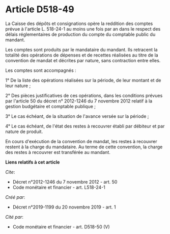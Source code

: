 # Article D518-49

La Caisse des dépôts et consignations opère la reddition des comptes prévue à l'article L. 518-24-1 au moins une fois par an
dans le respect des délais réglementaires de production du compte du comptable public du mandant. 

Les comptes sont produits par le mandataire du mandant. Ils retracent la totalité des opérations de dépenses et de recettes
réalisées au titre de la convention de mandat et décrites par nature, sans contraction entre elles. 

Les comptes sont accompagnés : 

1° De la liste des opérations réalisées sur la période, de leur montant et de leur nature ; 

2° Des pièces justificatives de ces opérations, dans les conditions prévues par l'article 50 du décret n° 2012-1246 du 7
novembre 2012 relatif à la gestion budgétaire et comptable publique ; 

3° Le cas échéant, de la situation de l'avance versée sur la période ; 

4° Le cas échéant, de l'état des restes à recouvrer établi par débiteur et par nature de produit. 

En cours d'exécution de la convention de mandat, les restes à recouvrer restent à la charge du mandataire. Au terme de cette
convention, la charge des restes à recouvrer est transférée au mandant.

**Liens relatifs à cet article**

_Cite_:

  - Décret n°2012-1246 du 7 novembre 2012 - art. 50
  - Code monétaire et financier - art. L518-24-1

_Créé par_:

  - Décret n°2019-1199 du 20 novembre 2019 - art. 1

_Cité par_:

  - Code monétaire et financier - art. D518-50 (V)
